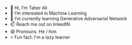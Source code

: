 - 👋 Hi, I’m Taher Ali
- 👀 I’m interested in Machine Learning
- 🌱 I’m currently learning Generative Adversarial Network
- 📫 Reach me out on linkedIN 
- 😄 Pronouns: He / him
- ⚡ Fun fact: I'm a lazy learner

<!---
TaherAli331108/TaherAli331108 is a ✨ special ✨ repository because its `README.md` (this file) appears on your GitHub profile.
You can click the Preview link to take a look at your changes.
--->
